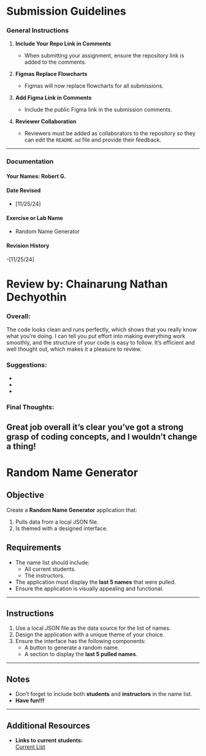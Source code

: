 # Submission Guidelines  

### General Instructions  
1. **Include Your Repo Link in Comments**  
   - When submitting your assignment, ensure the repository link is added to the comments.  

2. **Figmas Replace Flowcharts**  
   - Figmas will now replace flowcharts for all submissions.  

3. **Add Figma Link in Comments**  
   - Include the public Figma link in the submission comments.  

4. **Reviewer Collaboration**  
   - Reviewers must be added as collaborators to the repository so they can edit the `README.md` file and provide their feedback.  

---

### Documentation  

#### Your Names:  Robert G.

#### Date Revised  
- [11/25/24]  

#### Exercise or Lab Name  
- Random Name Generator  

#### Revision History  
-[11/25/24]

# Review by: Chainarung Nathan Dechyothin

### Overall:
The code looks clean and runs perfectly, which shows that you really know what you’re doing. I can tell you put effort into making everything work smoothly, and the structure of your code is easy to follow. It’s efficient and well thought out, which makes it a pleasure to review. 
### Suggestions:
-  
-
- 

### Final Thoughts:
Great job overall it’s clear you’ve got a strong grasp of coding concepts, and I wouldn’t change a thing!
---

# Random Name Generator

## Objective
Create a **Random Name Generator** application that:
1. Pulls data from a local JSON file.
2. Is themed with a designed interface.

## Requirements
- The name list should include:
  - All current students.
  - The instructors.
- The application must display the **last 5 names** that were pulled.
- Ensure the application is visually appealing and functional.

---

## Instructions
1. Use a local JSON file as the data source for the list of names.
2. Design the application with a unique theme of your choice.
3. Ensure the interface has the following components:
   - A button to generate a random name.
   - A section to display the **last 5 pulled names**.

---

## Notes
- Don’t forget to include both **students** and **instructors** in the name list.
- **Have fun!!!**

---

## Additional Resources
- **Links to current students:**  
  [Current List](https://kencancode.notion.site/CSAcademy-Season-7-14aa8d78c2e580df90dddcbf7ad85ecc)  

